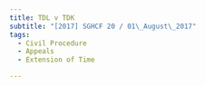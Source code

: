 ```yaml
---
title: TDL v TDK 
subtitle: "[2017] SGHCF 20 / 01\_August\_2017"
tags:
  - Civil Procedure
  - Appeals
  - Extension of Time

---
```


